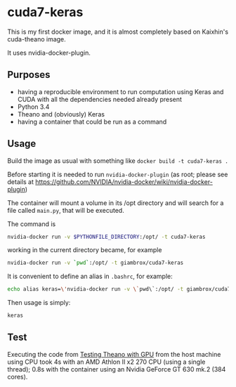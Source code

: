# cuda7-keras

This is my first docker image, and it is almost completely based on Kaixhin's cuda-theano image.

It uses nvidia-docker-plugin.

## Purposes

- having a reproducible environment to run computation using Keras and CUDA with all the dependencies needed already present
- Python 3.4
- Theano and (obviously) Keras
- having a container that could be run as a command

## Usage

Build the image as usual with something like `docker build -t cuda7-keras .`

Before starting it is needed to run `nvidia-docker-plugin` (as root;
please see details at https://github.com/NVIDIA/nvidia-docker/wiki/nvidia-docker-plugin)

The container will mount a volume in its /opt directory and will search
for a file called `main.py`, that will be executed.

The command is
```bash
nvidia-docker run -v $PYTHONFILE_DIRECTORY:/opt/ -t cuda7-keras
```
working in the current directory became, for example
```bash
nvidia-docker run -v `pwd`:/opt/ -t giambrox/cuda7-keras
```
It is convenient to define an alias in `.bashrc`, for example:
```bash
echo alias keras=\'nvidia-docker run -v \`pwd\`:/opt/ -t giambrox/cuda7-keras\'  >> ~/.bashrc
```
Then usage is simply:
```bash
keras
```

## Test

Executing the code from [Testing Theano with GPU](http://deeplearning.net/software/theano/tutorial/using_gpu.html) from the host machine using CPU took 4s with an AMD Athlon II x2 270 CPU (using a single thread); 0.8s with the container using an Nvidia GeForce GT 630 mk.2 (384 cores).
